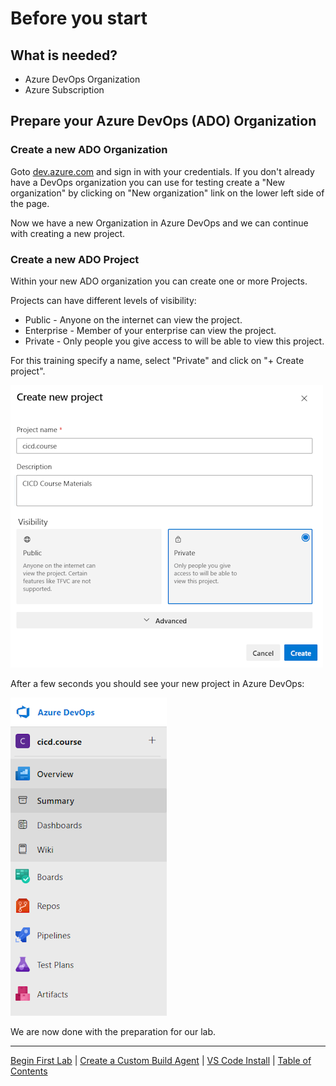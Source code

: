 # Before you start

## What is needed?

* Azure DevOps Organization
* Azure Subscription

## Prepare your Azure DevOps (ADO) Organization

### Create a new ADO Organization

Goto [dev.azure.com](http://dev.azure.com) and sign in with your credentials. If you don't already have a DevOps organization you can use for testing create a "New organization" by clicking on "New organization" link on the lower left side of the page.

Now we have a new Organization in Azure DevOps and we can continue with creating a new project.

### Create a new ADO Project

Within your new ADO organization you can create one or more Projects.

Projects can have different levels of visibility:

* Public - Anyone on the internet can view the project.
* Enterprise - Member of your enterprise can view the project.
* Private - Only people you give access to will be able to view this project.

For this training specify a name, select "Private" and click on "+ Create project".

![Create a new Project](img/010_new_devops_project.png)

After a few seconds you should see your new project in Azure DevOps:

![First look / new project](img/020_first_look_new_project.png)

We are now done with the preparation for our lab.

<!-- ------------------------------------------------------------------------------------------ -->
---

[Begin First Lab](/Labs/lab1/lab1.md) | [Create a Custom Build Agent](/Labs/Build-Agents/desktop-runner/readme.md) | [VS Code Install](/Labs/lab0/Visual-Studio-Code.md) | [Table of Contents](./readme.md)

